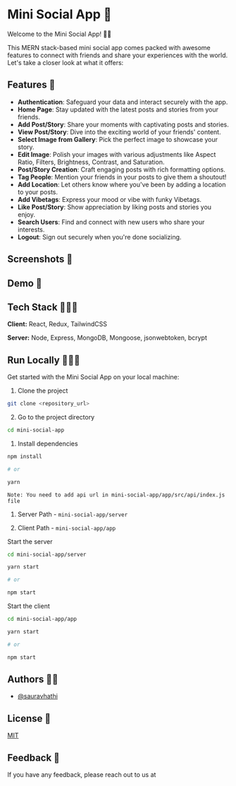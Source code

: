 # Mini Social App 🚀

Welcome to the Mini Social App! 🤝🌟

This MERN stack-based mini social app comes packed with awesome features to connect with friends and share your experiences with the world. Let's take a closer look at what it offers:

## Features 🌟

- **Authentication**: Safeguard your data and interact securely with the app.
- **Home Page**: Stay updated with the latest posts and stories from your friends.
- **Add Post/Story**: Share your moments with captivating posts and stories.
- **View Post/Story**: Dive into the exciting world of your friends' content.
- **Select Image from Gallery**: Pick the perfect image to showcase your story.
- **Edit Image**: Polish your images with various adjustments like Aspect Ratio, Filters, Brightness, Contrast, and Saturation.
- **Post/Story Creation**: Craft engaging posts with rich formatting options.
- **Tag People**: Mention your friends in your posts to give them a shoutout!
- **Add Location**: Let others know where you've been by adding a location to your posts.
- **Add Vibetags**: Express your mood or vibe with funky Vibetags.
- **Like Post/Story**: Show appreciation by liking posts and stories you enjoy.
- **Search Users**: Find and connect with new users who share your interests.
- **Logout**: Sign out securely when you're done socializing.

## Screenshots 📸



## Demo 🎥



## Tech Stack 👨‍💻🔧

**Client:** React, Redux, TailwindCSS

**Server:** Node, Express, MongoDB, Mongoose, jsonwebtoken, bcrypt

## Run Locally 🏃‍♂️💨

Get started with the Mini Social App on your local machine:

1. Clone the project

```bash
git clone <repository_url>
```

2. Go to the project directory

```bash
cd mini-social-app
```

1. Install dependencies

```bash
npm install

# or

yarn
```

`Note: You need to add api url in mini-social-app/app/src/api/index.js file`

1. Server Path - `mini-social-app/server`

2. Client Path - `mini-social-app/app`

Start the server

```bash
cd mini-social-app/server

yarn start

# or

npm start
```

Start the client

```bash
cd mini-social-app/app

yarn start

# or

npm start
```

## Authors 👨‍💻

- [@sauravhathi](https://github.com/sauravhathi)

## License 📝

[MIT](https://choosealicense.com/licenses/mit/)

## Feedback 🤝

If you have any feedback, please reach out to us at